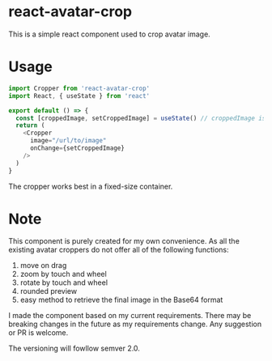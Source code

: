 # react-avatar-crop

This is a simple react component used to crop avatar image.

# Usage

```typescript
import Cropper from 'react-avatar-crop'
import React, { useState } from 'react'

export default () => {
  const [croppedImage, setCroppedImage] = useState() // croppedImage is the Base64 representation of the final image
  return (
    <Cropper
      image="/url/to/image"
      onChange={setCroppedImage}
    />
  )
}
```

The cropper works best in a fixed-size container.

# Note

This component is purely created for my own convenience. As all the existing avatar croppers do not offer all of the following functions:

1. move on drag
2. zoom by touch and wheel
3. rotate by touch and wheel
4. rounded preview
5. easy method to retrieve the final image in the Base64 format

I made the component based on my current requirements. There may be breaking changes in the future as my requirements change. Any suggestion or PR is welcome.

The versioning will fowllow semver 2.0.
